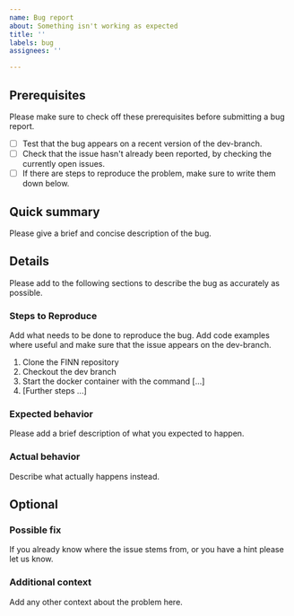```yaml
---
name: Bug report
about: Something isn't working as expected
title: ''
labels: bug
assignees: ''

---
```


<!---
These issue templates took inspiration from:
* The RPCS3 repository: https://github.com/RPCS3/rpcs3/tree/2f44523e6d5a674dc1fd12e248e93d4e66fd830c/.github/ISSUE_TEMPLATE
* stevemao's issue templates repository: https://github.com/stevemao/github-issue-templates/tree/ef1cc891865bab16cfe6e795b178caa422224344/
* auremoser's issue template gist: https://gist.github.com/auremoser/72803ba969d0e61ff070
* The default issue template automatically created by github, when opening the issue template editor.
-->


## Prerequisites
Please make sure to check off these prerequisites before submitting a bug report.
- [ ] Test that the bug appears on a recent version of the dev-branch.
- [ ] Check that the issue hasn't already been reported, by checking the currently open issues.
- [ ] If there are steps to reproduce the problem, make sure to write them down below.

## Quick summary
Please give a brief and concise description of the bug.

## Details
Please add to the following sections to describe the bug as accurately as possible.

### Steps to Reproduce
Add what needs to be done to reproduce the bug. Add code examples where useful and make sure that the issue appears on the dev-branch.

1. Clone the FINN repository
2. Checkout the dev branch
3. Start the docker container with the command [...]
4. [Further steps ...]

### Expected behavior
Please add a brief description of what you expected to happen.

### Actual behavior
Describe what actually happens instead.

## Optional

### Possible fix
If you already know where the issue stems from, or you have a hint please let us know.

### Additional context
Add any other context about the problem here.
